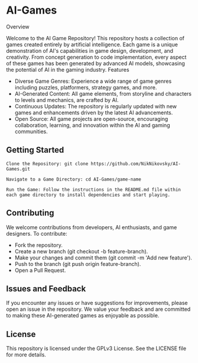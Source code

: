 # AI-Games
Overview

Welcome to the AI Game Repository! This repository hosts a collection of games created entirely by artificial intelligence. Each game is a unique demonstration of AI's capabilities in game design, development, and creativity. From concept generation to code implementation, every aspect of these games has been generated by advanced AI models, showcasing the potential of AI in the gaming industry.
Features

- Diverse Game Genres: Experience a wide range of game genres including puzzles, platformers, strategy games, and more.
- AI-Generated Content: All game elements, from storyline and characters to levels and mechanics, are crafted by AI.
- Continuous Updates: The repository is regularly updated with new games and enhancements driven by the latest AI advancements.
- Open Source: All game projects are open-source, encouraging collaboration, learning, and innovation within the AI and gaming communities.

## Getting Started

    Clone the Repository: git clone https://github.com/NikNikovsky/AI-Games.git
    
    Navigate to a Game Directory: cd AI-Games/game-name
    
    Run the Game: Follow the instructions in the README.md file within each game directory to install dependencies and start playing.

## Contributing

We welcome contributions from developers, AI enthusiasts, and game designers. To contribute:

- Fork the repository.
- Create a new branch (git checkout -b feature-branch).
- Make your changes and commit them (git commit -m 'Add new feature').
- Push to the branch (git push origin feature-branch).
- Open a Pull Request.

## Issues and Feedback

If you encounter any issues or have suggestions for improvements, please open an issue in the repository.
We value your feedback and are committed to making these AI-generated games as enjoyable as possible.
## License

This repository is licensed under the GPLv3 License. See the LICENSE file for more details.
